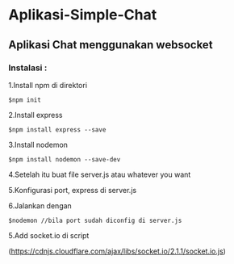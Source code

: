# Aplikasi-Simple-Chat

## Aplikasi Chat menggunakan websocket

### Instalasi :

1.Install npm di direktori 
```
$npm init 
```
2.Install express
```
$npm install express --save
```
3.Install nodemon
```
$npm install nodemon --save-dev
```
4.Setelah itu buat file server.js atau whatever you want

5.Konfigurasi port, express di server.js

6.Jalankan dengan
```
$nodemon //bila port sudah diconfig di server.js
```
5.Add socket.io di script  

(https://cdnjs.cloudflare.com/ajax/libs/socket.io/2.1.1/socket.io.js)


